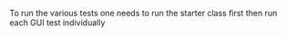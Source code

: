 To run the various tests one needs to run the starter class first then run each GUI test individually 